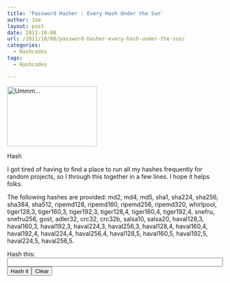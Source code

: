 ```yaml
---
title: 'Password Hasher : Every Hash Under the Sun'
author: Joe
layout: post
date: 2011-10-08
url: /2011/10/08/password-hasher-every-hash-under-the-sun/
categories:
  - Hashcodes
tags:
  - Hashcodes

---
```


  


<div style="width: 220px" class="wp-caption alignright">
  <span class="frame-outer  "><span><span><span><span><a href="http://desarapen.blogspot.com/2008/07/frugal-fridays-corned-beef-hash.html"><img class="  " title="Hash" src="https://lustforge.com/wp-content/uploads/2011/10/CornedBeefHash3.jpg" alt="Ummm..." width="210" height="140" /></a>
  
  <p class="wp-caption-text">
    Hash
  </p></span></span></span></span></span>
</div>

I got tired of having to find a place to run all my hashes frequently for random projects, so I through this together in a few lines. I hope it helps folks. 

The following hashes are provided: md2, md4, md5, sha1, sha224, sha256, sha384, sha512, ripemd128, ripemd160, ripemd256, ripemd320, whirlpool, tiger128,3, tiger160,3, tiger192,3, tiger128,4, tiger160,4, tiger192,4, snefru, snefru256, gost, adler32, crc32, crc32b, salsa10, salsa20, haval128,3, haval160,3, haval192,3, haval224,3, haval256,3, haval128,4, haval160,4, haval192,4, haval224,4, haval256,4, haval128,5, haval160,5, haval192,5, haval224,5, haval256,5.

<div class='hashPrompt'>
  Hash this: <input id='hashStr' type="text" style="width:100%;" name="str" value="" /><br /> <button onclick="getHashes();">Hash it</button><button id='clear' onclick="clearHashes();">Clear</button>
</div>

<table id="hashResults">
</table>